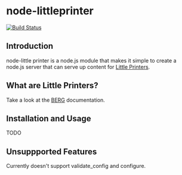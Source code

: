 # node-littleprinter
[![Build Status](https://secure.travis-ci.org/roylines/node-littleprinter.png)](http://travis-ci.org/roylines/node-littleprinter)

## Introduction
node-little printer is a node.js module that makes it simple to create a
node.js server that can serve up content for [Little Printers](http://bergcloud.com/littleprinter/).

## What are Little Printers?
Take a look at the [BERG](http://bergcloud.com/littleprinter/) documentation.

## Installation and Usage
TODO

## Unsuppported Features
Currently doesn't support validate_config and configure.

